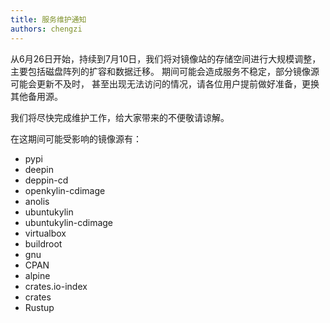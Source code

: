 ```yaml
---
title: 服务维护通知
authors: chengzi
---
```


从6月26日开始，持续到7月10日，我们将对镜像站的存储空间进行大规模调整，
主要包括磁盘阵列的扩容和数据迁移。
期间可能会造成服务不稳定，部分镜像源可能会更新不及时，
甚至出现无法访问的情况，请各位用户提前做好准备，更换其他备用源。

我们将尽快完成维护工作，给大家带来的不便敬请谅解。

<!-- truncate -->

在这期间可能受影响的镜像源有：

- pypi
- deepin
- deppin-cd
- openkylin-cdimage
- anolis
- ubuntukylin
- ubuntukylin-cdimage
- virtualbox
- buildroot
- gnu
- CPAN
- alpine
- crates.io-index
- crates
- Rustup

